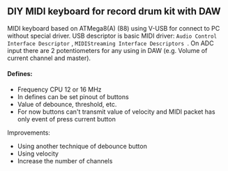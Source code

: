 ## DIY MIDI keyboard for record drum kit with DAW

MIDI keyboard based on ATMega8(A) (88) using V-USB for connect to PC without special driver. USB descriptor is basic MIDI driver: ```Audio Control Interface Descriptor``` , ```MIDIStreaming Interface Descriptors ```. On ADC input there are 2 potentiometers for any using in DAW (e.g. Volume of current channel and master).

#### Defines:

* Frequency CPU 12 or 16 MHz
* In defines can be set pinout of buttons
* Value of debounce, threshold, etc.
* For now buttons can't transmit value of velocity and MIDI packet has only event of press current button

Improvements: 

* Using another technique of debounce button
* Using velocity
* Increase the number of channels

